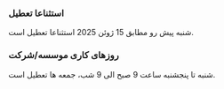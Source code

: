### استثناعا تعطیل
شنبه پیش رو مطابق 15 ژوئن 2025 استثناعا تعطیل است.

### روزهای کاری موسسه/شرکت
شنبه تا پنجشنبه ساعت 9 صبح الی 9 شب، جمعه ها تعطیل است.